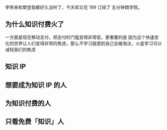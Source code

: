李笑来和樊登我都好久没听了，今天却又花 199 订阅了 五分钟商学院。

## 为什么知识付费火了
一方面是现在移动支付，把支付的门槛变得非常低，更重要的是
因为这个快速变化的世界让人们变得非常的焦虑，那么不学习就感到自己会被淘汰，火星学习可以减轻我们的焦虑


## 知识 IP

## 想要成为知识 IP 的人
## 为知识付费的人
## 只看免费「知识」人

